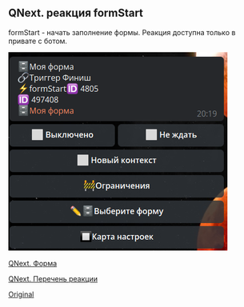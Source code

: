 ## QNext. реакция formStart

formStart - начать заполнение формы. Реакция доступна только в привате с ботом.

![](./1.png)



[QNext. Форма](/docs-test/_export/admin/forms-about)

[QNext. Перечень реакции](/docs-test/_export/reactions)
  
[Original](https://telegra.ph/QNext-admin-reaction-formStart-05-09)